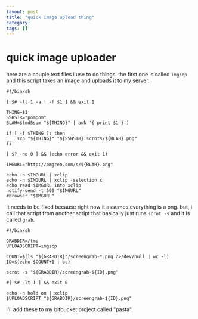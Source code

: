 ```yaml
---
layout: post
title: "quick image upload thing"
category: 
tags: []
---
```

# quick image uploader

here are a couple text files i use to do things. the first one is called
`imgscp` and this script takes an image and uploads it to my server.


    #!/bin/sh

    [ $# -lt 1 -a ! -f $1 ] && exit 1

    THING=$1
    SSHSTR="pompom"
    BLAH=$(md5sum "${THING}" | awk '{ print $1 }')

    if [ -f $THING ]; then
        scp "${THING}" "${SSHSTR}:scrots/${BLAH}.png"
    fi

    [ $? -ne 0 ] && (echo error && exit 1)

    IMGURL="http://omgren.com/s/${BLAH}.png"

    echo -n $IMGURL | xclip
    echo -n $IMGURL | xclip -selection c
    echo read $IMGURL into xclip
    notify-send -t 500 "$IMGURL"
    #browser "$IMGURL"


it needs to be fixed because right now it assumes everything is a png.
but, i call that script from another script that basically just runs
`scrot -s` and it is called `grab`.


    #!/bin/sh

    GRABDIR=/tmp
    UPLOADSCRIPT=imgscp

    COUNT=$(ls "${GRABDIR}"/screengrab-*.png 2>/dev/null | wc -l)
    ID=$(echo $COUNT+1 | bc)

    scrot -s "${GRABDIR}/screengrab-${ID}.png"

    #[ $# -lt 1 ] && exit 0

    echo -n hold on | xclip
    $UPLOADSCRIPT "${GRABDIR}/screengrab-${ID}.png" 


i'll add these to my bitbucket project called "pasta".
